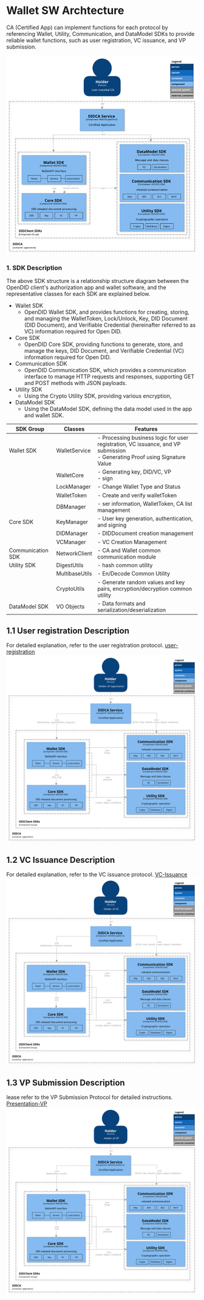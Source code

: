 # Wallet SW Archtecture
<!-- Individual documents may be merged in the future, so the table of contents is not used. -->

CA (Certified App) can implement functions for each protocol by referencing Wallet, Utility, Communication, and DataModel SDKs to provide reliable wallet functions, such as user registration, VC issuance, and VP submission.

![wallet_sw_archetecture](./images/wallet_sw_architecture.svg)


### 1. SDK Description
The above SDK structure is a relationship structure diagram between the OpenDID client's authorization app and wallet software, and the representative classes for each SDK are explained below.

- Wallet SDK
  - OpenDID Wallet SDK, and provides functions for creating, storing, and managing the WalletToken, Lock/Unlock, Key, DID Document (DID Document), and Verifiable Credential (hereinafter referred to as VC) information required for Open DID.
- Core SDK
  - OpenDID Core SDK, providing functions to generate, store, and manage the keys, DID Document, and Verifiable Credential (VC) information required for Open DID.
- Communication SDK
  - OpenDID Communication SDK, which provides a communication interface to manage HTTP requests and responses, supporting GET and POST methods with JSON payloads.
- Utility SDK
  - Using the Crypto Utility SDK, providing various encryption, 
- DataModel SDK
  - Using the DataModel SDK, defining the data model used in the app and wallet SDK.

| SDK Group          | Classes          | Features                                                       |
|---------------------|------------------|----------------------------------------------------------------|
| Wallet SDK          | WalletService        | - Processing business logic for user registration, VC issuance, and VP submission<br>- Generating Proof using Signature Value |
|                     | WalletCore        | - Generating key, DID/VC, VP <br>- sign                             |
|                     | LockManager       | - Change Wallet Type and Status                                   |
|                     | WalletToken       | - Create and verify walletToken                                     |
|                     | DBManager         | - ser information, WalletToken, CA list management                       |
| Core SDK            | KeyManager        | - User key generation, authentication, and signing                                  |
|                     | DIDManager        | - DIDDocument creation management                                       |
|                     | VCManager         | - VC Creation Management                                               |
| Communication SDK   | NetworkClient     | - CA and Wallet common communication module                                  |
| Utility SDK         | DigestUtils       | - hash common utility                                             |
|                     | MultibaseUtils    | - En/Decode Common Utility                                        |
|                     | CryptoUtils       | - Generate random values ​​and key pairs, encryption/decryption common utility                  |
| DataModel SDK       | VO Objects        | - Data formats and serialization/deserialization                              |



## 1.1 User registration Description
For detailed explanation, refer to the user registration protocol. [user-registration](./User%20Registration.md)
![wallet_sw_archetecture](./images/wallet_sw_architecture_reg_user.svg)
## 1.2 VC Issuance Description
For detailed explanation, refer to the VC issuance protocol. [VC-Issuance](./VC%20Issuance.md)
![wallet_sw_archetecture](./images/wallet_sw_architecture_issue_vc.svg)
## 1.3 VP Submission Description
lease refer to the VP Submission Protocol for detailed instructions. [Presentation-VP](./Presentation%20of%20VP.md)
![wallet_sw_archetecture](./images/wallet_sw_architecture_submit_vp.svg)
<br>
